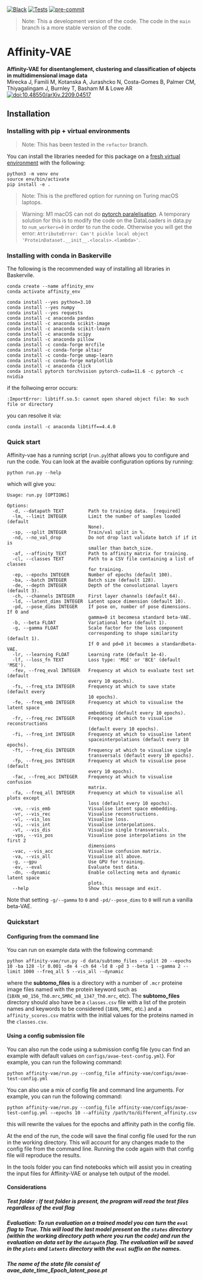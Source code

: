 [![Black](https://img.shields.io/badge/code%20style-black-000000.svg)](https://github.com/psf/black)
[![Tests](https://github.com/alan-turing-institute/affinity-vae/actions/workflows/tests.yml/badge.svg)](https://github.com/alan-turing-institute/affinity-vae/actions/workflows/tests.yml)
[![pre-commit](https://img.shields.io/badge/pre--commit-enabled-brightgreen?logo=pre-commit&logoColor=white)](https://github.com/pre-commit/pre-commit)

> Note: This a development version of the code. The code in the `main` branch is a more stable version of the code.

# Affinity-VAE


**Affinity-VAE for disentanglement, clustering and classification of objects in multidimensional image data**  
Mirecka J, Famili M, Kotanska A, Jurashcko N, Costa-Gomes B, Palmer CM, Thiyagalingam J, Burnley T, Basham M & Lowe AR  
[![doi:10.48550/arXiv.2209.04517](https://img.shields.io/badge/doi-10.48550/arXiv.2209.04517-blue)](https://doi.org/10.48550/arXiv.2209.04517)

## Installation

### Installing with pip + virtual environments

> Note: This has been tested in the `refactor` branch.

You can install the libraries needed for this package on a [fresh virtual environment](https://packaging.python.org/en/latest/guides/installing-using-pip-and-virtual-environments/) with the following:

```
python3 -m venv env
source env/bin/activate
pip install -e .
```
> Note: This is the preffered option for running on Turing macOS laptops.

> Warning: M1 macOS can not do [pytorch paralelisation](https://github.com/pytorch/pytorch/issues/70344). A temporary solution for this is to modify the code on the DataLoaders in data.py to `num_workers=0` in order to run the code. Otherwise you will get the error: `AttributeError: Can't pickle local object 'ProteinDataset.__init__.<locals>.<lambda>'`.

### Installing with conda in Baskerville

The following is the recommended way of installing all libraries in Baskervile.

```
conda create --name affinity_env
conda activate affinity_env

conda install --yes python=3.10
conda install --yes numpy
conda install --yes requests
conda install -c anaconda pandas
conda install -c anaconda scikit-image
conda install -c anaconda scikit-learn
conda install -c anaconda scipy
conda install -c anaconda pillow
conda install -c conda-forge mrcfile
conda install -c conda-forge altair
conda install -c conda-forge umap-learn
conda install -c conda-forge matplotlib
conda install -c anaconda click
conda install pytorch torchvision pytorch-cuda=11.6 -c pytorch -c nvidia
```

if the follwoing error  occurs:
```
:ImportError: libtiff.so.5: cannot open shared object file: No such file or directory
```
you can resolve it via:

```
conda install -c anaconda libtiff==4.4.0
```

### Quick start

Affinity-vae has a running script (`run.py`)that allows you to configure and run the code. You can look at the avaible configuration options by running:

```
python run.py --help
```

which will give you:

```
Usage: run.py [OPTIONS]

Options:
  -d, --datapath TEXT         Path to training data.  [required]
  -lm, --limit INTEGER        Limit the number of samples loaded (default
                              None).
  -sp, --split INTEGER        Train/val split in %.
  -nd, --no_val_drop          Do not drop last validate batch if if it is
                              smaller than batch_size.
  -af, --affinity TEXT        Path to affinity matrix for training.
  -cl, --classes TEXT         Path to a CSV file containing a list of classes
                              for training.
  -ep, --epochs INTEGER       Number of epochs (default 100).
  -ba, --batch INTEGER        Batch size (default 128).
  -de, --depth INTEGER        Depth of the convolutional layers (default 3).
  -ch, --channels INTEGER     First layer channels (default 64).
  -ld, --latent_dims INTEGER  Latent space dimension (default 10).
  -pd, --pose_dims INTEGER    If pose on, number of pose dimensions. If 0 and
                              gamma=0 it becomesa standard beta-VAE.
  -b, --beta FLOAT            Variational beta (default 1).
  -g, --gamma FLOAT           Scale factor for the loss component
                              corresponding to shape similarity (default 1).
                              If 0 and pd=0 it becomes a standardbeta-VAE.
  -lr, --learning FLOAT       Learning rate (default 1e-4).
  -lf, --loss_fn TEXT         Loss type: 'MSE' or 'BCE' (default 'MSE').
  -fev, --freq_eval INTEGER   Frequency at which to evaluate test set (default
                              every 10 epochs).
  -fs, --freq_sta INTEGER     Frequency at which to save state (default every
                              10 epochs).
  -fe, --freq_emb INTEGER     Frequency at which to visualise the latent space
                              embedding (default every 10 epochs).
  -fr, --freq_rec INTEGER     Frequency at which to visualise reconstructions
                              (default every 10 epochs).
  -fi, --freq_int INTEGER     Frequency at which to visualise latent
                              spaceinterpolations (default every 10 epochs).
  -ft, --freq_dis INTEGER     Frequency at which to visualise single
                              transversals (default every 10 epochs).
  -fp, --freq_pos INTEGER     Frequency at which to visualise pose (default
                              every 10 epochs).
  -fac, --freq_acc INTEGER    Frequency at which to visualise confusion
                              matrix.
  -fa, --freq_all INTEGER     Frequency at which to visualise all plots except
                              loss (default every 10 epochs).
  -ve, --vis_emb              Visualise latent space embedding.
  -vr, --vis_rec              Visualise reconstructions.
  -vl, --vis_los              Visualise loss.
  -vi, --vis_int              Visualise interpolations.
  -vt, --vis_dis              Visualise single transversals.
  -vps, --vis_pos             Visualise pose interpolations in the first 2
                              dimensions
  -vac, --vis_acc             Visualise confusion matrix.
  -va, --vis_all              Visualise all above.
  -g, --gpu                   Use GPU for training.
  -ev, --eval                 Evaluate test data.
  -dn, --dynamic              Enable collecting meta and dynamic latent space
                              plots.
  --help                      Show this message and exit.

```

Note that setting ```-g/--gamma``` to ```0``` and ```-pd/--pose_dims``` to ```0``` will run a vanilla beta-VAE.

### Quickstart

#### Configuring from the command line


You can run on example data with the following command:

```
python affinity-vae/run.py -d data/subtomo_files --split 20 --epochs 10 -ba 128 -lr 0.001 -de 4 -ch 64 -ld 8 -pd 3 --beta 1 --gamma 2 --limit 1000 --freq_all 5 --vis_all --dynamic
```
where the **subtomo_files** is a directory with a number of `.mcr` proteine image files named with the protein keyword such as (`1BXN_m0_156_Th0.mrc`,`5MRC_m8_1347_Th0.mrc`, etc). The **subtomo_files** directory should also have be a `classes.csv` file with a list of the protein names and keywords to be considered (`1BXN`, `5MRC`, etc.) and a `affinity_scores.csv` matrix with the initial values for the proteins named in the `classes.csv`.

#### Using a config submission file

You can also run the code using a submission config file (you can find an example with default values
on `configs/avae-test-config.yml`). For example, you can run the following command:

```
python affinity-vae/run.py --config_file affinity-vae/configs/avae-test-config.yml
```

You can also use a mix of config file and command line arguments. For example, you can run the following command:

```
python affinity-vae/run.py --config_file affinity-vae/configs/avae-test-config.yml --epochs 10 --affinity /path/to/different_affinity.csv
```

this will rewrite the values for the epochs and affinity path in the config file.

At the end of the run, the code will save the final config file used for the run in the working directory. This will
account for any changes made to the config file from the command line. Running the code again with that config file will reproduce the results.


In the tools folder you can find notebooks which will assist you in creating the input files for Affinity-VAE or analyse teh output of the model.

#### Considerations

##### Test folder : If test folder is present, the program will read the test files regardless of the eval flag

##### Evaluation: To run evaluation on a trained model you can turn the `eval` flag to True. This will load the last model present on the `states` directory (within the working directory path where you run the code) and run the evaluation on data set by the `datapath` flag. The evaluation will be saved in the `plots` and `latents` directory with the `eval` suffix on the names.

##### The name of the state file consist of avae_date_time_Epoch_latent_pose.pt
